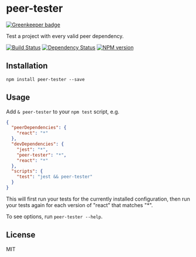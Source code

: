 # peer-tester

[![Greenkeeper badge](https://badges.greenkeeper.io/ForbesLindesay/peer-tester.svg)](https://greenkeeper.io/)

Test a project with every valid peer dependency.

[![Build Status](https://img.shields.io/travis/ForbesLindesay/peer-tester/master.svg)](https://travis-ci.org/ForbesLindesay/peer-tester)
[![Dependency Status](https://img.shields.io/david/ForbesLindesay/peer-tester/master.svg)](http://david-dm.org/ForbesLindesay/peer-tester)
[![NPM version](https://img.shields.io/npm/v/peer-tester.svg)](https://www.npmjs.org/package/peer-tester)

## Installation

```
npm install peer-tester --save
```

## Usage

Add `& peer-tester` to your `npm test` script, e.g.

```json
{
  "peerDependencies": {
    "react": "*"
  },
  "devDependencies": {
    "jest": "*",
    "peer-tester": "*",
    "react": "*"
  },
  "scripts": {
    "test": "jest && peer-tester"
  }
}
```

This will first run your tests for the currently installed configuration, then run your tests again for each version of "react" that matches "*".

To see options, run `peer-tester --help`.

## License

MIT
